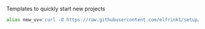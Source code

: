Templates to quickly start new projects

```bash
alias new_uv='curl -O https://raw.githubusercontent.com/elfrink1/setup/refs/heads/main/uv_project_setup.sh && bash uv_project_setup.sh && rm /home/$USER/uv_project_setup.sh'
```